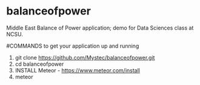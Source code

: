 # balanceofpower
Middle East Balance of Power application; demo for Data Sciences class at NCSU.


#COMMANDS to get your application up and running
1. git clone https://github.com/Mystec/balanceofpower.git
2. cd balanceofpower
3. INSTALL Meteor - https://www.meteor.com/install
4. meteor

